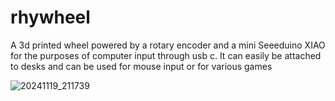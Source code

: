 # rhywheel

A 3d printed wheel powered by a rotary encoder and a mini Seeeduino XIAO for the purposes of computer input through usb c. It can easily be attached to desks and can be used for mouse input or for various games

![20241119_211739](https://github.com/user-attachments/assets/4d4d7a4b-3440-488f-8d03-f5ea3313224c)
